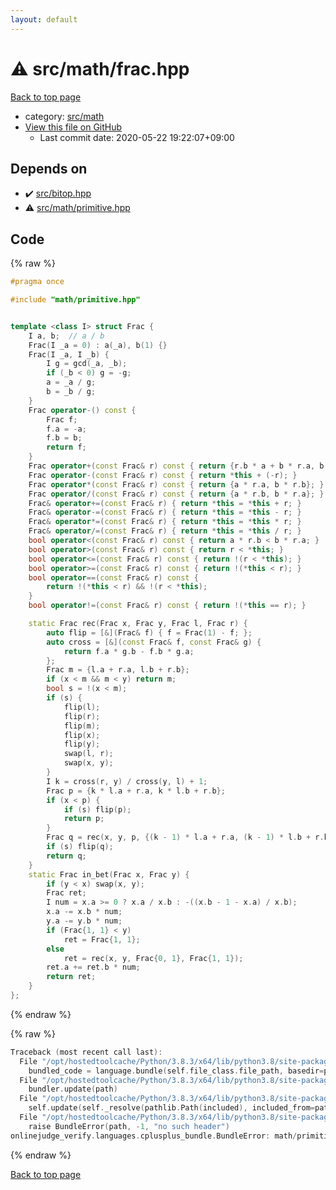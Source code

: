 ```yaml
---
layout: default
---
```


<!-- mathjax config similar to math.stackexchange -->
<script type="text/javascript" async
  src="https://cdnjs.cloudflare.com/ajax/libs/mathjax/2.7.5/MathJax.js?config=TeX-MML-AM_CHTML">
</script>
<script type="text/x-mathjax-config">
  MathJax.Hub.Config({
    TeX: { equationNumbers: { autoNumber: "AMS" }},
    tex2jax: {
      inlineMath: [ ['$','$'] ],
      processEscapes: true
    },
    "HTML-CSS": { matchFontHeight: false },
    displayAlign: "left",
    displayIndent: "2em"
  });
</script>

<script type="text/javascript" src="https://cdnjs.cloudflare.com/ajax/libs/jquery/3.4.1/jquery.min.js"></script>
<script src="https://cdn.jsdelivr.net/npm/jquery-balloon-js@1.1.2/jquery.balloon.min.js" integrity="sha256-ZEYs9VrgAeNuPvs15E39OsyOJaIkXEEt10fzxJ20+2I=" crossorigin="anonymous"></script>
<script type="text/javascript" src="../../../assets/js/copy-button.js"></script>
<link rel="stylesheet" href="../../../assets/css/copy-button.css" />


# :warning: src/math/frac.hpp

<a href="../../../index.html">Back to top page</a>

* category: <a href="../../../index.html#fb2ef479237c7a939531a404fd0e5cb7">src/math</a>
* <a href="{{ site.github.repository_url }}/blob/master/src/math/frac.hpp">View this file on GitHub</a>
    - Last commit date: 2020-05-22 19:22:07+09:00




## Depends on

* :heavy_check_mark: <a href="../bitop.hpp.html">src/bitop.hpp</a>
* :warning: <a href="primitive.hpp.html">src/math/primitive.hpp</a>


## Code

<a id="unbundled"></a>
{% raw %}
```cpp
#pragma once

#include "math/primitive.hpp"


template <class I> struct Frac {
    I a, b;  // a / b
    Frac(I _a = 0) : a(_a), b(1) {}
    Frac(I _a, I _b) {
        I g = gcd(_a, _b);
        if (_b < 0) g = -g;
        a = _a / g;
        b = _b / g;
    }
    Frac operator-() const {
        Frac f;
        f.a = -a;
        f.b = b;
        return f;
    }
    Frac operator+(const Frac& r) const { return {r.b * a + b * r.a, b * r.b}; }
    Frac operator-(const Frac& r) const { return *this + (-r); }
    Frac operator*(const Frac& r) const { return {a * r.a, b * r.b}; }
    Frac operator/(const Frac& r) const { return {a * r.b, b * r.a}; }
    Frac& operator+=(const Frac& r) { return *this = *this + r; }
    Frac& operator-=(const Frac& r) { return *this = *this - r; }
    Frac& operator*=(const Frac& r) { return *this = *this * r; }
    Frac& operator/=(const Frac& r) { return *this = *this / r; }
    bool operator<(const Frac& r) const { return a * r.b < b * r.a; }
    bool operator>(const Frac& r) const { return r < *this; }
    bool operator<=(const Frac& r) const { return !(r < *this); }
    bool operator>=(const Frac& r) const { return !(*this < r); }
    bool operator==(const Frac& r) const {
        return !(*this < r) && !(r < *this);
    }
    bool operator!=(const Frac& r) const { return !(*this == r); }

    static Frac rec(Frac x, Frac y, Frac l, Frac r) {
        auto flip = [&](Frac& f) { f = Frac(1) - f; };
        auto cross = [&](const Frac& f, const Frac& g) {
            return f.a * g.b - f.b * g.a;
        };
        Frac m = {l.a + r.a, l.b + r.b};
        if (x < m && m < y) return m;
        bool s = !(x < m);
        if (s) {
            flip(l);
            flip(r);
            flip(m);
            flip(x);
            flip(y);
            swap(l, r);
            swap(x, y);
        }
        I k = cross(r, y) / cross(y, l) + 1;
        Frac p = {k * l.a + r.a, k * l.b + r.b};
        if (x < p) {
            if (s) flip(p);
            return p;
        }
        Frac q = rec(x, y, p, {(k - 1) * l.a + r.a, (k - 1) * l.b + r.b});
        if (s) flip(q);
        return q;
    }
    static Frac in_bet(Frac x, Frac y) {
        if (y < x) swap(x, y);
        Frac ret;
        I num = x.a >= 0 ? x.a / x.b : -((x.b - 1 - x.a) / x.b);
        x.a -= x.b * num;
        y.a -= y.b * num;
        if (Frac{1, 1} < y)
            ret = Frac{1, 1};
        else
            ret = rec(x, y, Frac{0, 1}, Frac{1, 1});
        ret.a += ret.b * num;
        return ret;
    }
};

```
{% endraw %}

<a id="bundled"></a>
{% raw %}
```cpp
Traceback (most recent call last):
  File "/opt/hostedtoolcache/Python/3.8.3/x64/lib/python3.8/site-packages/onlinejudge_verify/docs.py", line 349, in write_contents
    bundled_code = language.bundle(self.file_class.file_path, basedir=pathlib.Path.cwd())
  File "/opt/hostedtoolcache/Python/3.8.3/x64/lib/python3.8/site-packages/onlinejudge_verify/languages/cplusplus.py", line 172, in bundle
    bundler.update(path)
  File "/opt/hostedtoolcache/Python/3.8.3/x64/lib/python3.8/site-packages/onlinejudge_verify/languages/cplusplus_bundle.py", line 282, in update
    self.update(self._resolve(pathlib.Path(included), included_from=path))
  File "/opt/hostedtoolcache/Python/3.8.3/x64/lib/python3.8/site-packages/onlinejudge_verify/languages/cplusplus_bundle.py", line 162, in _resolve
    raise BundleError(path, -1, "no such header")
onlinejudge_verify.languages.cplusplus_bundle.BundleError: math/primitive.hpp: line -1: no such header

```
{% endraw %}

<a href="../../../index.html">Back to top page</a>


